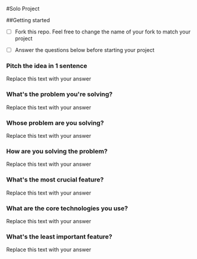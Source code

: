 #Solo Project

##Getting started

- [ ] Fork this repo. Feel free to change the name of your fork to match your project

- [ ] Answer the questions below before starting your project

### Pitch the idea in 1 sentence

Replace this text with your answer

### What's the problem you're solving?

Replace this text with your answer

### Whose problem are you solving?

Replace this text with your answer

### How are you solving the problem?

Replace this text with your answer

### What's the most crucial feature?

Replace this text with your answer

### What are the core technologies you use?

Replace this text with your answer

### What's the least important feature?

Replace this text with your answer